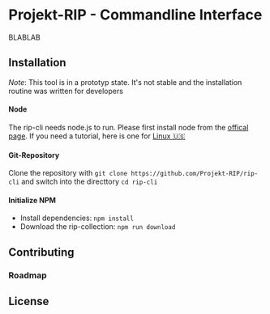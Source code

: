 # Projekt-RIP - Commandline Interface

BLABLAB

## Installation

*Note*: This tool is in a prototyp state. It's not stable and the installation routine was written for developers 

#### Node
The rip-cli needs node.js to run. Please first install node from the [offical page](https://nodejs.org/de/). If you need a tutorial, here is one for [Linux 🇺🇸](https://linuxize.com/post/how-to-install-node-js-on-ubuntu-18.04/)

#### Git-Repository 
Clone the repository with `git clone https://github.com/Projekt-RIP/rip-cli` and switch into the directtory `cd rip-cli`

#### Initialize NPM
* Install dependencies: `npm install`
* Download the rip-collection: `npm run download`

## Contributing

### Roadmap

## License
